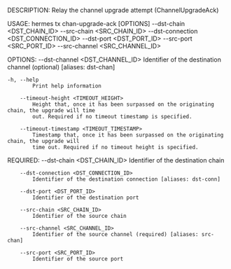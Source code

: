 DESCRIPTION:
Relay the channel upgrade attempt (ChannelUpgradeAck)

USAGE:
    hermes tx chan-upgrade-ack [OPTIONS] --dst-chain <DST_CHAIN_ID> --src-chain <SRC_CHAIN_ID> --dst-connection <DST_CONNECTION_ID> --dst-port <DST_PORT_ID> --src-port <SRC_PORT_ID> --src-channel <SRC_CHANNEL_ID>

OPTIONS:
        --dst-channel <DST_CHANNEL_ID>
            Identifier of the destination channel (optional) [aliases: dst-chan]

    -h, --help
            Print help information

        --timeout-height <TIMEOUT_HEIGHT>
            Height that, once it has been surpassed on the originating chain, the upgrade will time
            out. Required if no timeout timestamp is specified.

        --timeout-timestamp <TIMEOUT_TIMESTAMP>
            Timestamp that, once it has been surpassed on the originating chain, the upgrade will
            time out. Required if no timeout height is specified.

REQUIRED:
        --dst-chain <DST_CHAIN_ID>
            Identifier of the destination chain

        --dst-connection <DST_CONNECTION_ID>
            Identifier of the destination connection [aliases: dst-conn]

        --dst-port <DST_PORT_ID>
            Identifier of the destination port

        --src-chain <SRC_CHAIN_ID>
            Identifier of the source chain

        --src-channel <SRC_CHANNEL_ID>
            Identifier of the source channel (required) [aliases: src-chan]

        --src-port <SRC_PORT_ID>
            Identifier of the source port
